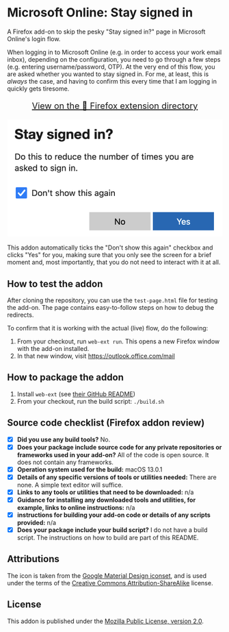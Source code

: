 # Microsoft Online: Stay signed in

A Firefox add-on to skip the pesky "Stay signed in?" page in Microsoft Online's login flow.

When logging in to Microsoft Online (e.g. in order to access your work email inbox),
depending on the configuration, you need to go through a few steps (e.g. entering username/password, OTP).
At the very end of this flow, you are asked whether you wanted to stay signed in.
For me, at least, this is _always_ the case, and having to confirm this every time that I am logging in
quickly gets tiresome.

<p align="center" style="font-size:20px">
  <a href="https://addons.mozilla.org/firefox/addon/ms-online-stay-signed-in/" target="_blank">
    View on the 🦊 Firefox extension directory
  </a>
</p>

![Screenshot of the "Stay signed in?" page](./screenshot.png)

This addon automatically ticks the "Don't show this again" checkbox and clicks "Yes" for you,
making sure that you only see the screen for a brief moment and, most importantly, that you
do not need to interact with it at all.

## How to test the addon

After cloning the repository, you can use the `test-page.html` file for testing the add-on.
The page contains easy-to-follow steps on how to debug the redirects.

To confirm that it is working with the actual (live) flow, do the following:

1. From your checkout, run `web-ext run`. This opens a new Firefox window with the add-on installed.
2. In that new window, visit https://outlook.office.com/mail

## How to package the addon

1. Install `web-ext` (see [their GitHub README][web-ext])
2. From your checkout, run the build script: `./build.sh`

## Source code checklist (Firefox addon review)

- [x] **Did you use any build tools?** No.
- [x] **Does your package include source code for any private repositories or frameworks used in your add-on?** All of the code is open source. It does not contain any frameworks.
- [x] **Operation system used for the build:** macOS 13.0.1
- [x] **Details of any specific versions of tools or utilities needed:** There are none. A simple text editor will suffice.
- [x] **Links to any tools or utilities that need to be downloaded:** n/a
- [x] **Guidance for installing any downloaded tools and utilities, for example, links to online instructions:** n/a
- [x] **instructions for building your add-on code or details of any scripts provided:** n/a
- [x] **Does your package include your build script?** I do not have a build script. The instructions on how to build are part of this README.

## Attributions

The icon is taken from the [Google Material Design iconset](https://fonts.google.com/icons),
and is used under the terms of the
[Creative Commons Attribution-ShareAlike](https://creativecommons.org/licenses/by-sa/3.0/) license.

## License

This addon is published under the [Mozilla Public License, version 2.0][license].

[safe-link]: https://docs.microsoft.com/en-us/microsoft-365/business-video/safe-links?view=o365-worldwide
[web-ext]: https://github.com/mozilla/web-ext
[license]: https://www.mozilla.org/en-US/MPL/2.0/
